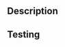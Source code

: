 ## Description

<!-- Provide a brief description of the changes in this PR -->

## Testing

<!-- Describe the tests you've performed to verify your changes -->

